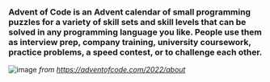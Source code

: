 ### Advent of Code is an Advent calendar of small programming puzzles for a variety of skill sets and skill levels that can be solved in any programming language you like. People use them as interview prep, company training, university coursework, practice problems, a speed contest, or to challenge each other.
![image](https://user-images.githubusercontent.com/66690146/205520470-5ea552a1-348e-48cf-9bea-f40c40788a13.png)
_from https://adventofcode.com/2022/about_
